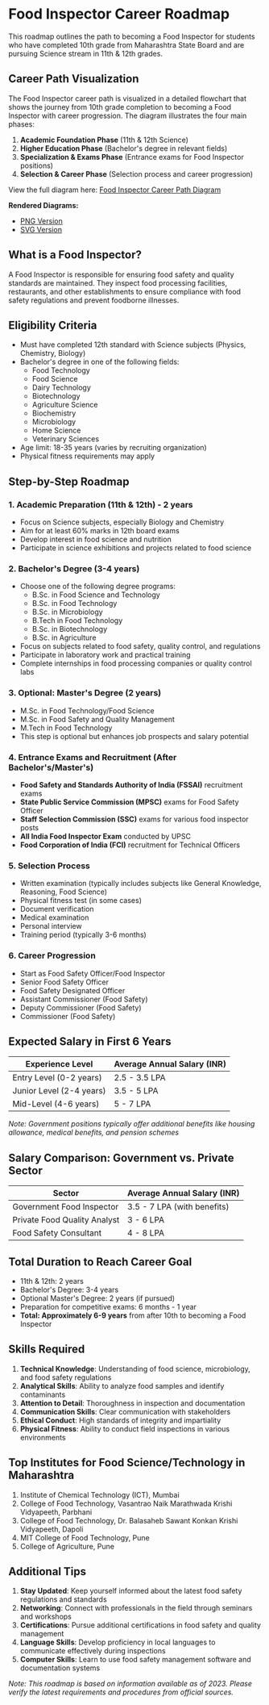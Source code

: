 # Food Inspector Career Roadmap

This roadmap outlines the path to becoming a Food Inspector for students who have completed 10th grade from Maharashtra State Board and are pursuing Science stream in 11th & 12th grades.

## Career Path Visualization

The Food Inspector career path is visualized in a detailed flowchart that shows the journey from 10th grade completion to becoming a Food Inspector with career progression. The diagram illustrates the four main phases:

1. **Academic Foundation Phase** (11th & 12th Science)
2. **Higher Education Phase** (Bachelor's degree in relevant fields)
3. **Specialization & Exams Phase** (Entrance exams for Food Inspector positions)
4. **Selection & Career Phase** (Selection process and career progression)

View the full diagram here: [Food Inspector Career Path Diagram](./diagrams/career_path.mmd)

**Rendered Diagrams:**
- [PNG Version](../rendered_diagrams/food_inspector_career_path.png)
- [SVG Version](../rendered_diagrams/food_inspector_career_path.svg)


## What is a Food Inspector?

A Food Inspector is responsible for ensuring food safety and quality standards are maintained. They inspect food processing facilities, restaurants, and other establishments to ensure compliance with food safety regulations and prevent foodborne illnesses.

## Eligibility Criteria

- Must have completed 12th standard with Science subjects (Physics, Chemistry, Biology)
- Bachelor's degree in one of the following fields:
  - Food Technology
  - Food Science
  - Dairy Technology
  - Biotechnology
  - Agriculture Science
  - Biochemistry
  - Microbiology
  - Home Science
  - Veterinary Sciences
- Age limit: 18-35 years (varies by recruiting organization)
- Physical fitness requirements may apply

## Step-by-Step Roadmap

### 1. Academic Preparation (11th & 12th) - 2 years
- Focus on Science subjects, especially Biology and Chemistry
- Aim for at least 60% marks in 12th board exams
- Develop interest in food science and nutrition
- Participate in science exhibitions and projects related to food science

### 2. Bachelor's Degree (3-4 years)
- Choose one of the following degree programs:
  - B.Sc. in Food Science and Technology
  - B.Sc. in Food Technology
  - B.Sc. in Microbiology
  - B.Tech in Food Technology
  - B.Sc. in Biotechnology
  - B.Sc. in Agriculture
- Focus on subjects related to food safety, quality control, and regulations
- Participate in laboratory work and practical training
- Complete internships in food processing companies or quality control labs

### 3. Optional: Master's Degree (2 years)
- M.Sc. in Food Technology/Food Science
- M.Sc. in Food Safety and Quality Management
- M.Tech in Food Technology
- This step is optional but enhances job prospects and salary potential

### 4. Entrance Exams and Recruitment (After Bachelor's/Master's)
- **Food Safety and Standards Authority of India (FSSAI)** recruitment exams
- **State Public Service Commission (MPSC)** exams for Food Safety Officer
- **Staff Selection Commission (SSC)** exams for various food inspector posts
- **All India Food Inspector Exam** conducted by UPSC
- **Food Corporation of India (FCI)** recruitment for Technical Officers

### 5. Selection Process
- Written examination (typically includes subjects like General Knowledge, Reasoning, Food Science)
- Physical fitness test (in some cases)
- Document verification
- Medical examination
- Personal interview
- Training period (typically 3-6 months)

### 6. Career Progression
- Start as Food Safety Officer/Food Inspector
- Senior Food Safety Officer
- Food Safety Designated Officer
- Assistant Commissioner (Food Safety)
- Deputy Commissioner (Food Safety)
- Commissioner (Food Safety)

## Expected Salary in First 6 Years

| Experience Level | Average Annual Salary (INR) |
|------------------|----------------------------|
| Entry Level (0-2 years) | 2.5 - 3.5 LPA |
| Junior Level (2-4 years) | 3.5 - 5 LPA |
| Mid-Level (4-6 years) | 5 - 7 LPA |

*Note: Government positions typically offer additional benefits like housing allowance, medical benefits, and pension schemes*

## Salary Comparison: Government vs. Private Sector

| Sector | Average Annual Salary (INR) |
|--------|----------------------------|
| Government Food Inspector | 3.5 - 7 LPA (with benefits) |
| Private Food Quality Analyst | 3 - 6 LPA |
| Food Safety Consultant | 4 - 8 LPA |

## Total Duration to Reach Career Goal

- 11th & 12th: 2 years
- Bachelor's Degree: 3-4 years
- Optional Master's Degree: 2 years (if pursued)
- Preparation for competitive exams: 6 months - 1 year
- **Total: Approximately 6-9 years** from after 10th to becoming a Food Inspector

## Skills Required

1. **Technical Knowledge**: Understanding of food science, microbiology, and food safety regulations
2. **Analytical Skills**: Ability to analyze food samples and identify contaminants
3. **Attention to Detail**: Thoroughness in inspection and documentation
4. **Communication Skills**: Clear communication with stakeholders
5. **Ethical Conduct**: High standards of integrity and impartiality
6. **Physical Fitness**: Ability to conduct field inspections in various environments

## Top Institutes for Food Science/Technology in Maharashtra

1. Institute of Chemical Technology (ICT), Mumbai
2. College of Food Technology, Vasantrao Naik Marathwada Krishi Vidyapeeth, Parbhani
3. College of Food Technology, Dr. Balasaheb Sawant Konkan Krishi Vidyapeeth, Dapoli
4. MIT College of Food Technology, Pune
5. College of Agriculture, Pune

## Additional Tips

1. **Stay Updated**: Keep yourself informed about the latest food safety regulations and standards
2. **Networking**: Connect with professionals in the field through seminars and workshops
3. **Certifications**: Pursue additional certifications in food safety and quality management
4. **Language Skills**: Develop proficiency in local languages to communicate effectively during inspections
5. **Computer Skills**: Learn to use food safety management software and documentation systems

*Note: This roadmap is based on information available as of 2023. Please verify the latest requirements and procedures from official sources.*
